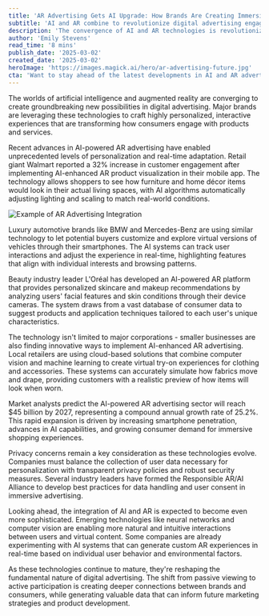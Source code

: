 ```yaml
---
title: 'AR Advertising Gets AI Upgrade: How Brands Are Creating Immersive Experiences'
subtitle: 'AI and AR combine to revolutionize digital advertising engagement'
description: 'The convergence of AI and AR technologies is revolutionizing digital advertising, enabling highly personalized and interactive consumer experiences. Major brands across retail, automotive, and beauty sectors are implementing AI-enhanced AR solutions, while market analysts project sector growth to $45 billion by 2027.'
author: 'Emily Stevens'
read_time: '8 mins'
publish_date: '2025-03-02'
created_date: '2025-03-02'
heroImage: 'https://images.magick.ai/hero/ar-advertising-future.jpg'
cta: 'Want to stay ahead of the latest developments in AI and AR advertising? Follow us on LinkedIn for exclusive insights, expert analysis, and breaking news in the world of immersive marketing technology.'
---
```


The worlds of artificial intelligence and augmented reality are converging to create groundbreaking new possibilities in digital advertising. Major brands are leveraging these technologies to craft highly personalized, interactive experiences that are transforming how consumers engage with products and services.

Recent advances in AI-powered AR advertising have enabled unprecedented levels of personalization and real-time adaptation. Retail giant Walmart reported a 32% increase in customer engagement after implementing AI-enhanced AR product visualization in their mobile app. The technology allows shoppers to see how furniture and home décor items would look in their actual living spaces, with AI algorithms automatically adjusting lighting and scaling to match real-world conditions.

![Example of AR Advertising Integration](https://images.magick.ai/inline/ar-advertising-integration.jpg)

Luxury automotive brands like BMW and Mercedes-Benz are using similar technology to let potential buyers customize and explore virtual versions of vehicles through their smartphones. The AI systems can track user interactions and adjust the experience in real-time, highlighting features that align with individual interests and browsing patterns.

Beauty industry leader L'Oréal has developed an AI-powered AR platform that provides personalized skincare and makeup recommendations by analyzing users' facial features and skin conditions through their device cameras. The system draws from a vast database of consumer data to suggest products and application techniques tailored to each user's unique characteristics.

The technology isn't limited to major corporations - smaller businesses are also finding innovative ways to implement AI-enhanced AR advertising. Local retailers are using cloud-based solutions that combine computer vision and machine learning to create virtual try-on experiences for clothing and accessories. These systems can accurately simulate how fabrics move and drape, providing customers with a realistic preview of how items will look when worn.

Market analysts predict the AI-powered AR advertising sector will reach $45 billion by 2027, representing a compound annual growth rate of 25.2%. This rapid expansion is driven by increasing smartphone penetration, advances in AI capabilities, and growing consumer demand for immersive shopping experiences.

Privacy concerns remain a key consideration as these technologies evolve. Companies must balance the collection of user data necessary for personalization with transparent privacy policies and robust security measures. Several industry leaders have formed the Responsible AR/AI Alliance to develop best practices for data handling and user consent in immersive advertising.

Looking ahead, the integration of AI and AR is expected to become even more sophisticated. Emerging technologies like neural networks and computer vision are enabling more natural and intuitive interactions between users and virtual content. Some companies are already experimenting with AI systems that can generate custom AR experiences in real-time based on individual user behavior and environmental factors.

As these technologies continue to mature, they're reshaping the fundamental nature of digital advertising. The shift from passive viewing to active participation is creating deeper connections between brands and consumers, while generating valuable data that can inform future marketing strategies and product development.